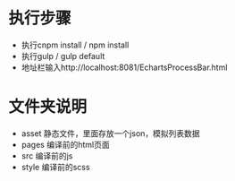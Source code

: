 # 执行步骤
-  执行cnpm install / npm install
- 执行gulp / gulp default
- 地址栏输入http://localhost:8081/EchartsProcessBar.html

# 文件夹说明
- asset 静态文件，里面存放一个json，模拟列表数据
- pages 编译前的html页面
- src 编译前的js
- style 编译前的scss
